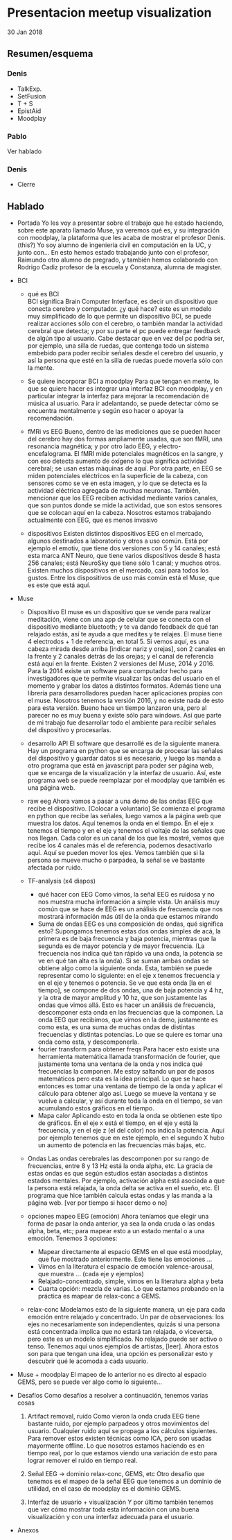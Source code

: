 # Presentacion meetup visualization

30 Jan 2018

## Resumen/esquema

### Denis
* TalkExp.
* SetFusion
* T + S
* EpistAid
* Moodplay

### Pablo
Ver hablado

### Denis
* Cierre


## Hablado

* Portada
   Yo les voy a presentar sobre el trabajo que he estado haciendo, sobre este aparato llamado Muse, ya veremos qué es, y su integración con moodplay, la plataforma que les acaba de mostrar el profesor Denis.
   (this?) Yo soy alumno de ingeniería civil en computación en la UC, y junto con...
   En esto hemos estado trabajando junto con el profesor, Raimundo otro alumno de pregrado, y también hemos colaborado con Rodrigo Cadiz profesor de la escuela y Constanza, alumna de magister.

* BCI
  - qué es BCI  
    BCI significa Brain Computer Interface, es decir un dispositivo que conecta cerebro y computador.
    ¿y qué hace? este es un modelo muy simplificado de lo que permite un dispositivo BCI, se puede realizar acciones sólo con el cerebro, o también mandar la actividad cerebral que detecta; y por su parte el pc puede entregar feedback de algún tipo al usuario.
    Cabe destacar que en vez del pc podría ser, por ejemplo, una silla de ruedas, que contenga todo un sistema embebido para poder recibir señales desde el cerebro del usuario, y así la persona que esté en la silla de ruedas puede moverla sólo con la mente.

  - Se quiere incorporar BCI a moodplay
    Para que tengan en mente, lo que se quiere hacer es integrar una interfaz BCI con moodplay, y en particular integrar la interfaz para mejorar la recomendación de música al usuario. Para ir adelantando, se puede detectar cómo se encuentra mentalmente y según eso hacer o apoyar la recomendación.

  - fMRi vs EEG
    Bueno, dentro de las mediciones que se pueden hacer del cerebro hay dos formas ampliamente usadas, que son fMRI, una resonancia magnética; y por otro lado EEG, y electro-encefalograma. El fMRI mide potenciales magnéticos en la sangre, y con eso detecta aumento de oxígeno lo que significa actividad cerebral; se usan estas máquinas de aquí. Por otra parte, en EEG se miden potenciales eléctricos en la superficie de la cabeza, con sensores como se ve en esta imagen, y lo que se detecta es la actividad eléctrica agregada de muchas neuronas. También, mencionar que los EEG reciben actividad mediante varios canales, que son puntos donde se mide la actividad, que son estos sensores que se colocan aquí en la cabeza.
    Nosotros estamos trabajando actualmente con EEG, que es menos invasivo

  - dispositivos
    Existen distintos dispositivos EEG en el mercado, algunos destinados a laboratorio y otros a uso común. Está por ejemplo el emotiv, que tiene dos versiones con 5 y 14 canales; está esta marca ANT Neuro, que tiene varios dispositivos desde 8 hasta 256 canales; está NeuroSky que tiene sólo 1 canal; y muchos otros. Existen muchos dispositivos en el mercado, casi para todos los gustos.
    Entre los dispositivos de uso más común está el Muse, que es este que está aquí.

* Muse
  - Dispositivo
    El muse es un dispositivo que se vende para realizar meditación, viene con una app de celular que se conecta con el dispositivo mediante bluetooth; y te va dando feedback de qué tan relajado estás, así te ayuda a que medites y te relajes.
    El muse tiene 4 electrodos + 1 de referencia, en total 5. Si vemos aquí, es una cabeza mirada desde arriba [indicar nariz y orejas], son 2 canales en la frente y 2 canales detrás de las orejas; y el canal de referencia está aquí en la frente.
    Existen 2 versiones del Muse, 2014 y 2016. Para la 2014 existe un software para computador hecho para investigadores que te permite visualizar las ondas del usuario en el momento y grabar los datos a distintos formatos. Además tiene una librería para desarrolladores puedan hacer aplicaciones propias con el muse. Nosotros tenemos la versión 2016, y no existe nada de esto para esta versión. Bueno hace un tiempo lanzaron una, pero al parecer no es muy buena y existe sólo para windows. Así que parte de mi trabajo fue desarrollar todo el ambiente para recibir señales del dispositivo y procesarlas.

  - desarrollo API
    El software que desarrollé es de la siguiente manera. Hay un programa en python que se encarga de procesar las señales del dispositivo y guardar datos si es necesario, y luego las manda a otro programa que está en javascript para poder ser página web, que se encarga de la visualización y la interfaz de usuario. Así, este programa web se puede reemplazar por el moodplay que también es una página web.

  - raw eeg
    Ahora vamos a pasar a una demo de las ondas EEG que recibe el dispositivo.
    [Colocar a voluntario]
    Se comienza el programa en python que recibe las señales, luego vamos a la página web que muestra los datos.
    Aquí tenemos la onda en el tiempo. En el eje x tenemos el tiempo y en el eje y tenemos el voltaje de las señales que nos llegan. Cada color es un canal de los que les mostré, vemos que recibe los 4 canales más el de referencia, podemos desactivarlo aquí. Aquí se pueden mover los ejes.
    Vemos también que si la persona se mueve mucho o parpadea, la señal se ve bastante afectada por ruido.

  - TF-analysis (x4 diapos)
    + qué hacer con EEG
      Como vimos, la señal EEG es ruidosa y no nos muestra mucha información a simple vista.
      Un análisis muy común que se hace de EEG es un análisis de frecuencia que nos mostrará información más útil de la onda que estamos mirando
    + Suma de ondas
      EEG es una composición de ondas, qué significa esto? Supongamos tenemos estas dos ondas simples de acá, la primera es de baja frecuencia y baja potencia, mientras que la segunda es de mayor potencia y de mayor frecuencia. (La frecuencia nos indica qué tan rápido va una onda, la potencia se ve en qué tan alta es la onda). Si se suman ambas ondas se obtiene algo como la siguiente onda. Esta, también se puede representar como lo siguiente: en el eje x tenemos frecuencia y en el eje y tenemos o potencia. Se ve que esta onda [la en el tiempo], se compone de dos ondas, una de baja potencia y 4 hz, y la otra de mayor amplitud y 10 hz, que son justamente las ondas que vimos allá.
      Esto es hacer un análisis de frecuencia, descomponer esta onda en las frecuencias que la componen.
      La onda EEG que recibimos, que vimos en la demo, justamente es como esta, es una suma de muchas ondas de distintas frecuencias y distintas potencias. Lo que se quiere es tomar una onda como esta, y descomponerla.
    + fourier transform para obtener freqs
      Para hacer esto existe una herramienta matemática llamada transformación de fourier, que justamente toma una ventana de la onda y nos indica qué frecuencias la componen. Me estoy saltando un par de pasos matemáticos pero esta es la idea principal.
      Lo que se hace entonces es tomar una ventana de tiempo de la onda y aplicar el cálculo para obtener algo así. Luego se mueve la ventana y se vuelve a calcular, y así durante toda la onda en el tiempo, se van acumulando estos gráficos en el tiempo.
    + Mapa calor
      Aplicando esto en toda la onda se obtienen este tipo de gráficos. En el eje x está el tiempo, en el eje y está la frecuencia, y en el eje z (el del color) nos indica la potencia.
      Aquí por ejemplo tenemos que en este ejemplo, en el segundo X hubo un aumento de potencia en las frecuencias más bajas, etc.

  - Ondas
    Las ondas cerebrales las descomponen por su rango de frecuencias, entre 8 y 13 Hz está la onda alpha, etc.
    La gracia de estas ondas es que según estudios están asociadas a distintos estados mentales. Por ejemplo, activación alpha está asociada a que la persona está relajada, la onda delta se activa en el sueño, etc.
    El programa que hice también calcula estas ondas y las manda a la página web. [ver por tiempo si hacer demo o no]

  - opciones mapeo EEG (emoción)
    Ahora teníamos que elegir una forma de pasar la onda anterior, ya sea la onda cruda o las ondas alpha, beta, etc; para mapear esto a un estado mental o a una emoción.
    Tenemos 3 opciones:
      + Mapear directamente al espacio GEMS en el que está moodplay, que fue mostrado anteriormente. Este tiene las emociones ...
      + Vimos en la literatura el espacio de emoción valence-arousal, que muestra ... (cada eje y ejemplos)
      + Relajado-concentrado, simple, vimos en la literatura alpha y beta
      + Cuarta opción: mezcla de varias. Lo que estamos probando en la práctica es mapear de relax-conc a GEMS.

  - relax-conc
    Modelamos esto de la siguiente manera, un eje para cada emoción entre relajado y concentrado.
    Un par de observaciones: los ejes no necesariamente son independientes, quizás si una persona está concentrada implica que no estará tan relajada, o viceversa, pero este es un modelo simplificado.
    No relajado puede ser activo o tenso.
    Tenemos aquí unos ejemplos de artistas, [leer]. Ahora estos son para que tengan una idea, una opción es personalizar esto y descubrir qué le acomoda a cada usuario.

* Muse + moodplay
  El mapeo de lo anterior no es directo al espacio GEMS, pero se puede ver algo como lo siguiente...

* Desafíos
  Como desafíos a resolver a continuación, tenemos varias cosas
  1. Artifact removal, ruido
    Como vieron la onda cruda EEG tiene bastante ruido, por ejemplo parpadeos y otros movimientos del usuario. Cualquier ruido aquí se propaga a los cálculos siguientes. Para remover estos existen técnicas como ICA, pero son usadas mayormente offline. Lo que nosotros estamos haciendo es en tiempo real, por lo que estamos viendo una variación de esto para lograr remover el ruido en tiempo real.

  2. Señal EEG -> dominio relax-conc, GEMS, etc
    Otro desafío que tenemos es el mapeo de la señal EEG que tenemos a un dominio de utilidad, en el caso de moodplay es el dominio GEMS.

  3. Interfaz de usuario + visualización
    Y por último también tenemos que ver cómo mostrar toda esta información con una buena visualización y con una interfaz adecuada para el usuario.

* Anexos
